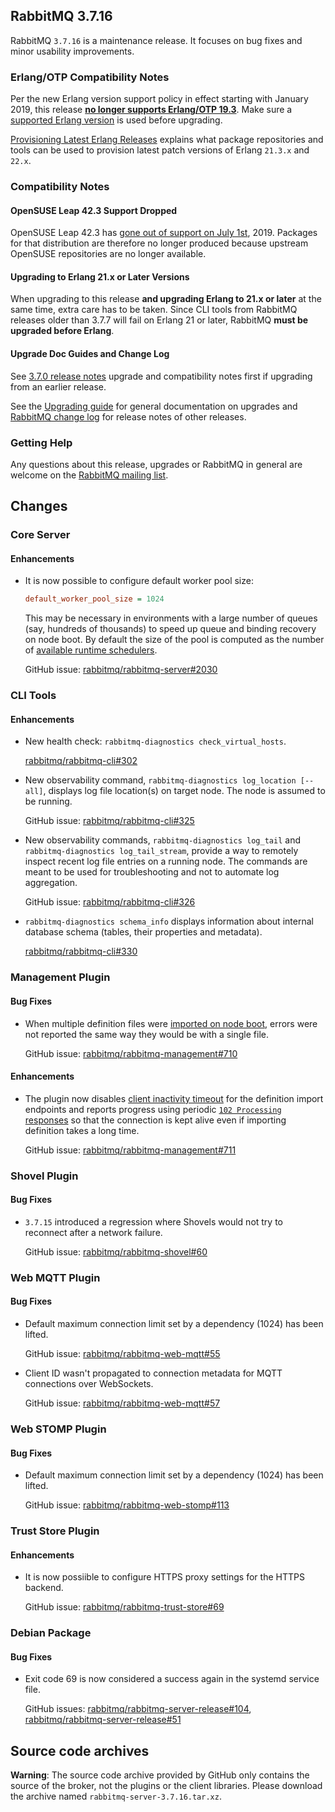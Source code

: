 ## RabbitMQ 3.7.16

RabbitMQ `3.7.16` is a maintenance release. It focuses on bug fixes and minor usability improvements.

### Erlang/OTP Compatibility Notes

Per the new Erlang version support policy in effect starting with January 2019,
this release [**no longer supports Erlang/OTP 19.3**](https://groups.google.com/d/msg/rabbitmq-users/G4UJ9zbIYHs/qCeyjkjyCQAJ).
Make sure a [supported Erlang version](https://www.rabbitmq.com/which-erlang.html) is used before upgrading.

[Provisioning Latest Erlang Releases](https://www.rabbitmq.com/which-erlang.html#erlang-repositories) explains
what package repositories and tools can be used to provision latest patch versions of Erlang `21.3.x` and `22.x`.

### Compatibility Notes

#### OpenSUSE Leap 42.3 Support Dropped

OpenSUSE Leap 42.3 has [gone out of support on July 1st](https://en.opensuse.org/Lifetime), 2019. Packages for
that distribution are therefore no longer produced because upstream OpenSUSE repositories are no longer
available.

#### Upgrading to Erlang 21.x or Later Versions

When upgrading to this release **and upgrading Erlang to 21.x or later** at the same time, extra care has to be taken.
Since CLI tools from RabbitMQ releases older than 3.7.7 will fail on Erlang 21 or later,
RabbitMQ **must be upgraded before Erlang**.

#### Upgrade Doc Guides and Change Log

See [3.7.0 release notes](https://github.com/rabbitmq/rabbitmq-server/releases/tag/v3.7.0) upgrade
and compatibility notes first if upgrading from an earlier release.

See the [Upgrading guide](https://www.rabbitmq.com/upgrade.html) for general documentation on upgrades
and [RabbitMQ change log](https://www.rabbitmq.com/changelog.html) for release notes of other releases.

### Getting Help

Any questions about this release, upgrades or RabbitMQ in general are welcome on the
[RabbitMQ mailing list](https://groups.google.com/forum/#!forum/rabbitmq-users).


## Changes

### Core Server

#### Enhancements

 * It is now possible to configure default worker pool size:

   ``` ini
   default_worker_pool_size = 1024
   ```

   This may be necessary in environments with a large number of queues (say, hundreds of thousands)
   to speed up queue and binding recovery on node boot. By default the size of the pool is
   computed as the number of [available runtime schedulers](https://www.rabbitmq.com/runtime.html).

   GitHub issue: [rabbitmq/rabbitmq-server#2030](https://github.com/rabbitmq/rabbitmq-server/issues/2030)

### CLI Tools

#### Enhancements

 * New health check: `rabbitmq-diagnostics check_virtual_hosts`.

   [rabbitmq/rabbitmq-cli#302](https://github.com/rabbitmq/rabbitmq-cli/issues/302)

 * New observability command, `rabbitmq-diagnostics log_location [--all]`, displays log file location(s)
   on target node. The node is assumed to be running.

   GitHub issue: [rabbitmq/rabbitmq-cli#325](https://github.com/rabbitmq/rabbitmq-cli/issues/325)

 * New observability commands, `rabbitmq-diagnostics log_tail` and `rabbitmq-diagnostics log_tail_stream`,
   provide a way to remotely inspect recent log file entries on a running node. The commands are meant
   to be used for troubleshooting and not to automate log aggregation.

   GitHub issue: [rabbitmq/rabbitmq-cli#326](https://github.com/rabbitmq/rabbitmq-cli/issues/326)

 * `rabbitmq-diagnostics schema_info` displays information about internal database schema
   (tables, their properties and metadata).

   [rabbitmq/rabbitmq-cli#330](https://github.com/rabbitmq/rabbitmq-cli/issues/330)


### Management Plugin

#### Bug Fixes

 * When multiple definition files were [imported on node boot](https://www.rabbitmq.com/management.html#load-definitions), errors were not reported
   the same way they would be with a single file.

   GitHub issue: [rabbitmq/rabbitmq-management#710](https://github.com/rabbitmq/rabbitmq-management/pull/710)

#### Enhancements

 * The plugin now disables [client inactivity timeout](https://www.rabbitmq.com/management.html#advanced-options) for the definition import endpoints and reports
   progress using periodic [`102 Processing` responses](https://httpstatuses.com/102) so that the connection is kept alive even if importing
   definition takes a long time.

   GitHub issue: [rabbitmq/rabbitmq-management#711](https://github.com/rabbitmq/rabbitmq-management/pull/711)


### Shovel Plugin

#### Bug Fixes

 * `3.7.15` introduced a regression where Shovels would not try to reconnect after a network
   failure.

   GitHub issue: [rabbitmq/rabbitmq-shovel#60](https://github.com/rabbitmq/rabbitmq-shovel/issues/60)


### Web MQTT Plugin

#### Bug Fixes

 * Default maximum connection limit set by a dependency (1024) has been lifted.

   GitHub issue: [rabbitmq/rabbitmq-web-mqtt#55](https://github.com/rabbitmq/rabbitmq-web-mqtt/issues/55)

 * Client ID wasn't propagated to connection metadata for MQTT connections over WebSockets.

   GitHub issue: [rabbitmq/rabbitmq-web-mqtt#57](https://github.com/rabbitmq/rabbitmq-web-mqtt/issues/57)


### Web STOMP Plugin

#### Bug Fixes

 * Default maximum connection limit set by a dependency (1024) has been lifted.

   GitHub issue: [rabbitmq/rabbitmq-web-stomp#113](https://github.com/rabbitmq/rabbitmq-web-stomp/issues/113)


### Trust Store Plugin

#### Enhancements

 * It is now possiible to configure HTTPS proxy settings for the HTTPS backend.

   GitHub issue: [rabbitmq/rabbitmq-trust-store#69](https://github.com/rabbitmq/rabbitmq-trust-store/issues/69)


### Debian Package

#### Bug Fixes

 * Exit code 69 is now considered a success again in the systemd service file.

   GitHub issues: [rabbitmq/rabbitmq-server-release#104](https://github.com/rabbitmq/rabbitmq-server-release/pull/104), [rabbitmq/rabbitmq-server-release#51](https://github.com/rabbitmq/rabbitmq-server-release/issues/51)


## Source code archives

**Warning**: The source code archive provided by GitHub only contains the source of the broker,
not the plugins or the client libraries. Please download the archive named `rabbitmq-server-3.7.16.tar.xz`.
